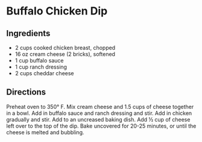# Buffalo Chicken Dip

## Ingredients

- 2 cups cooked chicken breast, chopped
- 16 oz cream cheese (2 bricks), softened
- 1 cup buffalo sauce
- 1 cup ranch dressing
- 2 cups cheddar cheese

## Directions

Preheat oven to 350° F. Mix cream cheese and 1.5 cups of cheese together in a
bowl. Add in buffalo sauce and ranch dressing and stir. Add in chicken
gradually and stir. Add to an uncreased baking dish. Add ½ cup of cheese left
over to the top of the dip. Bake uncovered for 20-25 minutes, or until the
cheese is melted and bubbling.
